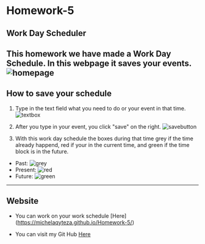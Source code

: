 # Homework-5

## Work Day Scheduler
This homework we have made a Work Day Schedule. In this webpage it saves your events. 
![homepage]()
---
## How to save your schedule
1. Type in the text field what you need to do or your event in that time.
![textbox]()

2. After you type in your event, you click "save" on the right.
![savebutton]()

3. With this work day schedule the boxes during that time grey if the  time already happend, red if your in the current time, and green if the time block is in the future. 
- Past: ![grey]()
- Present: ![red]()
- Future: ![green]()
---
## Website
- You can work on your work schedule [Here] (https://michelaqyteza.github.io/Homework-5/)


- You can visit my Git Hub [Here](https://github.com/michelaqyteza)